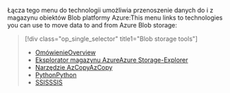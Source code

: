 <!-- Guidance on technologies used to move data to and/or from Azure Blob storage are linked here:
-->
<span data-ttu-id="20811-101">Łącza tego menu do technologii umożliwia przenoszenie danych do i z magazynu obiektów Blob platformy Azure:</span><span class="sxs-lookup"><span data-stu-id="20811-101">This menu links to technologies you can use to move data to and from Azure Blob storage:</span></span>

> [!div class="op_single_selector" title1="Blob storage tools"]
> * [<span data-ttu-id="20811-102">Omówienie</span><span class="sxs-lookup"><span data-stu-id="20811-102">Overview</span></span>](../articles/machine-learning/machine-learning-data-science-move-azure-blob.md)
> * [<span data-ttu-id="20811-103">Eksplorator magazynu Azure</span><span class="sxs-lookup"><span data-stu-id="20811-103">Azure Storage-Explorer</span></span>](../articles/machine-learning/machine-learning-data-science-move-data-to-azure-blob-using-azure-storage-explorer.md)
> * [<span data-ttu-id="20811-104">Narzędzie AzCopy</span><span class="sxs-lookup"><span data-stu-id="20811-104">AzCopy</span></span>](../articles/machine-learning/machine-learning-data-science-move-data-to-azure-blob-using-azcopy.md)
> * [<span data-ttu-id="20811-105">Python</span><span class="sxs-lookup"><span data-stu-id="20811-105">Python</span></span>](../articles/machine-learning/machine-learning-data-science-move-data-to-azure-blob-using-python.md)
> * [<span data-ttu-id="20811-106">SSIS</span><span class="sxs-lookup"><span data-stu-id="20811-106">SSIS</span></span>](../articles/machine-learning/machine-learning-data-science-move-data-to-azure-blob-using-ssis.md)
> 
> 



